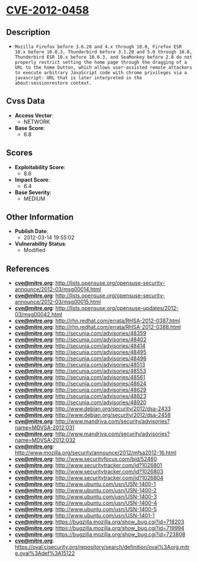 
# [CVE-2012-0458](https://cve.mitre.org/cgi-bin/cvename.cgi?name=CVE-2012-0458)

## Description

- `Mozilla Firefox before 3.6.28 and 4.x through 10.0, Firefox ESR 10.x before 10.0.3, Thunderbird before 3.1.20 and 5.0 through 10.0, Thunderbird ESR 10.x before 10.0.3, and SeaMonkey before 2.8 do not properly restrict setting the home page through the dragging of a URL to the home button, which allows user-assisted remote attackers to execute arbitrary JavaScript code with chrome privileges via a javascript: URL that is later interpreted in the about:sessionrestore context.`

## Cvss Data

- **Access Vector**:
  - NETWORK
- **Base Score**:
  - 6.8

## Scores

- **Exploitability Score**:
  - 8.6
- **Impact Score**:
  - 6.4
- **Base Severity**:
  - MEDIUM

## Other Information

- **Publish Date**:
  - 2012-03-14 19:55:02
- **Vulnerability Status**:
  - Modified

## References

- **cve@mitre.org**: http://lists.opensuse.org/opensuse-security-announce/2012-03/msg00014.html
- **cve@mitre.org**: http://lists.opensuse.org/opensuse-security-announce/2012-03/msg00015.html
- **cve@mitre.org**: http://lists.opensuse.org/opensuse-updates/2012-03/msg00042.html
- **cve@mitre.org**: http://rhn.redhat.com/errata/RHSA-2012-0387.html
- **cve@mitre.org**: http://rhn.redhat.com/errata/RHSA-2012-0388.html
- **cve@mitre.org**: http://secunia.com/advisories/48359
- **cve@mitre.org**: http://secunia.com/advisories/48402
- **cve@mitre.org**: http://secunia.com/advisories/48414
- **cve@mitre.org**: http://secunia.com/advisories/48495
- **cve@mitre.org**: http://secunia.com/advisories/48496
- **cve@mitre.org**: http://secunia.com/advisories/48513
- **cve@mitre.org**: http://secunia.com/advisories/48553
- **cve@mitre.org**: http://secunia.com/advisories/48561
- **cve@mitre.org**: http://secunia.com/advisories/48624
- **cve@mitre.org**: http://secunia.com/advisories/48629
- **cve@mitre.org**: http://secunia.com/advisories/48823
- **cve@mitre.org**: http://secunia.com/advisories/48920
- **cve@mitre.org**: http://www.debian.org/security/2012/dsa-2433
- **cve@mitre.org**: http://www.debian.org/security/2012/dsa-2458
- **cve@mitre.org**: http://www.mandriva.com/security/advisories?name=MDVSA-2012:031
- **cve@mitre.org**: http://www.mandriva.com/security/advisories?name=MDVSA-2012:032
- **cve@mitre.org**: http://www.mozilla.org/security/announce/2012/mfsa2012-16.html
- **cve@mitre.org**: http://www.securityfocus.com/bid/52460
- **cve@mitre.org**: http://www.securitytracker.com/id?1026801
- **cve@mitre.org**: http://www.securitytracker.com/id?1026803
- **cve@mitre.org**: http://www.securitytracker.com/id?1026804
- **cve@mitre.org**: http://www.ubuntu.com/usn/USN-1400-1
- **cve@mitre.org**: http://www.ubuntu.com/usn/USN-1400-2
- **cve@mitre.org**: http://www.ubuntu.com/usn/USN-1400-3
- **cve@mitre.org**: http://www.ubuntu.com/usn/USN-1400-4
- **cve@mitre.org**: http://www.ubuntu.com/usn/USN-1400-5
- **cve@mitre.org**: http://www.ubuntu.com/usn/USN-1401-1
- **cve@mitre.org**: https://bugzilla.mozilla.org/show_bug.cgi?id=718203
- **cve@mitre.org**: https://bugzilla.mozilla.org/show_bug.cgi?id=719994
- **cve@mitre.org**: https://bugzilla.mozilla.org/show_bug.cgi?id=723808
- **cve@mitre.org**: https://oval.cisecurity.org/repository/search/definition/oval%3Aorg.mitre.oval%3Adef%3A15122

